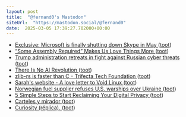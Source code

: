 ```yaml
---
layout: post
title:  "@fernand0's Mastodon"
siteUrl:  "https://mastodon.social/@fernand0"
date:  2025-03-05 17:39:27.702000+00:00
---
```

*  [Exclusive: Microsoft is finally shutting down Skype in May ](https://www.xda-developers.com/microsoft-killing-skype) ([toot](https://mastodon.social/@fernand0/114111045153531863))
*  [“Some Assembly Required” Makes Us Love Things More ](https://hackaday.com/2025/03/02/some-assembly-required-makes-us-love-things-more) ([toot](https://mastodon.social/@fernand0/114110775601043855))
*  [Trump administration retreats in fight against Russian cyber threats ](https://www.theguardian.com/us-news/2025/feb/28/trump-russia-hacking-cyber-security?CMP=Share_iOSApp_Othe) ([toot](https://mastodon.social/@fernand0/114110514075712899))
*  [There Is No AI Revolution ](https://www.wheresyoured.at/wheres-the-money) ([toot](https://mastodon.social/@fernand0/114109742222848197))
*  [zlib-rs is faster than C - Trifecta Tech Foundation ](https://trifectatech.org/blog/zlib-rs-is-faster-than-c) ([toot](https://mastodon.social/@fernand0/114109644791814934))
*  [Sarah's website - A love letter to Void Linux ](https://srazkvt.codeberg.page/posts/2025-02-26-a-love-letter-to-void-linux.htm) ([toot](https://mastodon.social/@fernand0/114109396491548614))
*  [Norwegian fuel supplier refuses U.S. warships over Ukraine ](https://ukdefencejournal.org.uk/norwegian-fuel-supplier-refuses-u-s-warships-over-ukraine) ([toot](https://mastodon.social/@fernand0/114109013416405041))
*  [5 Simple Steps to Start Reclaiming Your Digital Privacy ](https://air-academy.org/5-simple-steps-to-start-reclaiming-your-digital-privacy) ([toot](https://mastodon.social/@fernand0/114107410523633543))
*  [Carteles y mirador ](https://www.flickr.com/photos/fernand0/54360282160) ([toot](https://mastodon.social/@fernand0/114107386679188953))
*  [Curiosity (réplica). ](https://avecesunafoto.wordpress.com/2025/03/04/curiosity-replica) ([toot](https://mastodon.social/@fernand0/114105583038337846))
